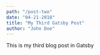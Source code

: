 ```yaml
---
path: "/post-two"
date: "04-21-2018"
title: "My Third Gatsby Post"
author: "John Doe"
---
```


This is my third blog post in Gatsby
